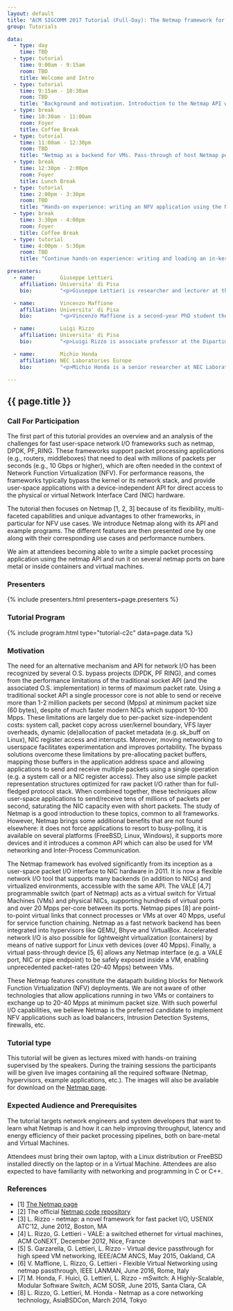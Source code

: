 ```yaml
---
layout: default
title: "ACM SIGCOMM 2017 Tutorial (Full-Day): The Netmap framework for NFV applications"
group: Tutorials

data:
  - type: day
    time: TBD
  - type: tutorial
    time: 9:00am - 9:15am
    room: TBD
    title: Welcome and Intro
  - type: tutorial
    time: 9:15am - 10:30am
    room: TBD
    title: "Background and motivation. Introduction to the Netmap API with examples. The VALE switch and Netmap pipes."
  - type: break
    time: 10:30am - 11:00am
    room: Foyer
    title: Coffee Break
  - type: tutorial
    time: 11:00am - 12:30pm
    room: TBD
    title: "Netmap as a backend for VMs. Pass-through of host Netmap ports."
  - type: break
    time: 12:30pm - 2:00pm
    room: Foyer
    title: Lunch Break
  - type: tutorial
    time: 2:00pm - 3:30pm
    room: TBD
    title: "Hands-on experience: writing an NFV application using the Netmap API. Exploiting the different kinds of Netmap ports and passthrough."
  - type: break
    time: 3:30pm - 4:00pm
    room: Foyer
    title: Coffee Break
  - type: tutorial
    time: 4:00pm - 5:30pm
    room: TBD
    title: "Continue hands-on experience: writing and loading an in-kernel VALE switch module. Conclusion."

presenters:
  - name:        Giuseppe Lettieri
    affiliation: Universita' di Pisa
    bio:         "<p>Giuseppe Lettieri is researcher and lecturer at the Dipartiment di Ingegneria dell'Informazione. In the past few years he has contributed to the development and maintenance of the netmap framework for fast packet I/O, including the introduction of netmap pipes, a very fast IPC mechanism based on the netmap API, and the design of ptnetmap, a very fast virtual passthrough for virtual machines. For the Openlab EU project he has designed and implemented the Open vSwitch port for the PlanetLab EU testbed.</p>"

  - name:        Vincenzo Maffione
    affiliation: Universita' di Pisa
    bio:         "<p>Vincenzo Maffione is a second-year PhD student the Dipartimento di Ingegneria dell'Informazione of the Università di Pisa, Italy. In the past four years he has worked as a netmap maintainer and developed some of its subsystems, including the emulated netmap mode (to run netmap applications over any network interface), ptnetmap host support and guest drivers. He has also integrated the netmap datapath within various hypervisors, including QEMU, bhyve and Xen. His main research interests include high speed user-space networking and Virtual Machine networking.</p>"

  - name:        Luigi Rizzo
    affiliation: Universita' di Pisa
    bio:         "<p>Luigi Rizzo is associate professor at the Dipartimento di Ingegneria dell'Informazione, University of Pisa. His most popular achievements include the netmap framework for fast packet I/O, the dummynet traffic shaper, and a popular erasure code used for reliable multicast and software RAID. Moreover, he is a longtime FreeBSD committer. Prof. Rizzo has been a frequent visiting researcher at international research institutions and companies. He visited ICSI/Univ. Of California at Berkeley in autumn 2000, 2001, 2002 and 2013; Intel Research Cambridge in autumn 2003 and 2004; Intel Research Berkeley in autumn 2010; Google Mountain View in autumn 2012. He has received funding from several companies including Cisco, Microsoft Research, Intel Research, NetApp. He has been a Programme Committee Member for many conferences including ACM Sigcomm, Infocom, NGC, ICNP, Co-Next, NSDI, EuroSys, Usenix ATC; reviewer for the main journals in networking edited by IEEE, ACM and Elsevier; General Chair for the NGC'99 and ACM Sigcomm 2006 conferences, and Technical Program Co-Chair for the ACM Sigcomm 2009 and CoNEXT 2014 conferences.</p>"

  - name:        Michio Honda
    affiliation: NEC Laboratories Europe
    bio:         "<p>Michio Honda is a senior researcher at NEC Laboratories Europe in Germany. He has joined the netmap project since 2012. He has worked on transport protocols, middleboxes, user- and kernel-space network stacks, software switch and most recently, network stack design for non-volatile main memory. He received IRTF/ISOC Applied Networking Research Prize in 2011 for middlebox measurement work determining extensibility of TCP, and best paper award at ACM SOSR'15 for work on a scalable, modular software switch with other netmap developers.</p>"

---
```


## {{ page.title }}

### Call For Participation

The first part of this tutorial provides an overview and an analysis of the challenges for fast user-space network I/O frameworks such as netmap, DPDK, PF_RING. These frameworks support packet processing applications (e.g., routers, middleboxes) that need to deal with millions of packets per seconds (e.g., 10 Gbps or higher), which are often needed in the context of Network Function Virtualization (NFV). For performance reasons, the frameworks typically bypass the kernel or its network stack, and provide user-space applications with a device-independent API for direct access to the physical or virtual Network Interface Card (NIC) hardware.

The tutorial then focuses on Netmap [1, 2, 3] because of its flexibility, multi-faceted capabilities and unique advantages to other frameworks, in particular for NFV use cases.  We introduce Netmap along with its API and example programs. The different features are then presented one by one along with their corresponding use cases and performance numbers.

We aim at attendees becoming able to write a simple packet processing application using the netmap API and run it on several netmap ports on bare metal or inside containers and virtual machines.

### Presenters

{% include presenters.html presenters=page.presenters %}

### Tutorial Program

{% include program.html type="tutorial-c2c" data=page.data %}

### Motivation

The need for an alternative mechanism and API for network I/O has been recognized by several O.S. bypass projects (DPDK, PF RING), and comes from the performance limitations of the traditional socket API (and the associated O.S. implementation) in terms of maximum packet rate.  Using a traditional socket API a single processor core is not able to send or receive more than 1-2 million packets per second (Mpps) at minimum packet size (60 bytes), despite of much faster modern NICs which support 10-100 Mpps.  These limitations are largely due to per-packet size-independent costs: system call, packet copy across user/kernel boundary, VFS layer overheads, dynamic (de)allocation of packet metadata (e.g. sk_buff on Linux), NIC register access and interrupts.  Moreover, moving networking to userspace facilitates experimentation and improves portability. The bypass solutions overcome these limitations by pre-allocating packet buffers, mapping those buffers in the application address space and allowing applications to send and receive multiple packets using a single operation (e.g. a system call or a NIC register access). They also use simple packet representation structures optimized for raw packet I/O rather than for full-fledged protocol stack.  When combined together, these techniques allow user-space applications to send/receive tens of millions of packets per second, saturating the NIC capacity even with short packets.  The study of Netmap is a good introduction to these topics, common to all frameworks. However, Netmap brings some additional benefits that are not found elsewhere: it does not force applications to resort to busy-polling, it is available on several platforms (FreeBSD, Linux, Windows), it supports more devices and it introduces a common API which can also be used for VM networking and Inter-Process Communication.

The Netmap framework has evolved significantly from its inception as a user-space packet I/O interface to NIC hardware in 2011.  It is now a flexible network I/O tool that supports many backends (in addition to NICs) and virtualized environments, accessible with the same API. The VALE [4,7] programmable switch (part of Netmap) acts as a virtual switch for Virtual Machines (VMs) and physical NICs, supporting hundreds of virtual ports and over 20 Mpps per-core between its ports.  Netmap pipes [8] are point-to-point virtual links that connect processes or VMs at over 40 Mpps, useful for service function chaining.  Netmap as a fast network backend has been integrated into hypervisors like QEMU, Bhyve and VirtualBox. Accelerated network I/O is also possible for lightweight virtualization (containers) by means of native support for Linux veth devices (over 40 Mpps).  Finally, a virtual pass-through device [5, 6] allows any Netmap interface (e.g. a VALE port, NIC or pipe endpoint) to be safely exposed inside a VM, enabling unprecedented packet-rates (20-40 Mpps) between VMs.

These Netmap features constitute the datapath building blocks for Network Function Virtualization (NFV) deployments. We are not aware of other technologies that allow applications running in two VMs or containers to exchange up to 20-40 Mpps at minimum packet size. With such powerful I/O capabilities, we believe Netmap is the preferred candidate to implement NFV applications such as load balancers, Intrusion Detection Systems, firewalls, etc.

### Tutorial type

This tutorial will be given as lectures mixed with hands-on training supervised by the speakers.  During the training sessions the participants will be given live images containing all the required software (Netmap, hypervisors, example applications, etc.).  The images will also be available for download on the [Netmap page](http://info.iet.unipi.it/luigi/netmap/).

### Expected Audience and Prerequisites

The tutorial targets network engineers and system developers that want to learn what Netmap is and how it can help improving throughput, latency and energy efficiency of their packet processing pipelines, both on bare-metal and Virtual Machines.

Attendees must bring their own laptop, with a Linux distribution or FreeBSD installed directly on the laptop or in a Virtual Machine. Attendees are also expected to have familiarity with networking and programming in C or C++.

### References

- [1] [The Netmap page](http://info.iet.unipi.it/~luigi/netmap/)
- [2] The official [Netmap code repository](https://github.com/luigirizzo/netmap)
- [3] L. Rizzo - netmap: a novel framework for fast packet I/O, USENIX ATC'12, June 2012, Boston, MA
- [4] L. Rizzo, G. Lettieri - VALE: a switched ethernet for virtual machines, ACM CoNEXT, December 2012, Nice, France
- [5] S. Garzarella, G. Lettieri, L. Rizzo - Virtual device passthrough for high speed VM networking, IEEE/ACM ANCS, May 2015, Oakland, CA
- [6] V. Maffione, L. Rizzo, G. Lettieri - Flexible Virtual Networking using netmap passthrough, IEEE LANMAN, June 2016, Rome, Italy
- [7] M. Honda, F. Huici, G. Lettieri, L. Rizzo - mSwitch: A Highly-Scalable, Modular Software Switch, ACM SOSR, June 2015, Santa Clara, CA
- [8] L. Rizzo, G. Lettieri, M. Honda - Netmap as a core networking technology, AsiaBSDCon, March 2014, Tokyo
